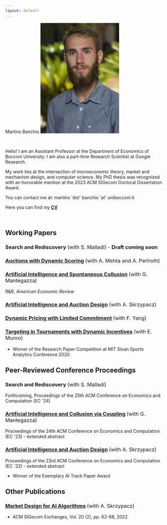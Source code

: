 ```yaml
---
layout: default
---
```


   

<span class="float-center">Martino Banchio</span>
<img style="width:250px;" src="/assets/headshot.jpg" alt="headshot" class="float-right">

<br/>

<span class="float-center-main">Hello! I am an Assistant Professor at the Department of Economics of Bocconi University. I am also a part-time Research Scientist at Google Research.</span>

<span class="float-center-main">My work lies at the intersection of microeconomic theory, market and mechanism design, and computer science. My PhD thesis was recognized with an honorable mention at the 2023 ACM SIGecom Doctoral Dissertation Award.</span>

<span class="float-center-main">You can contact me at:  martino 'dot' banchio 'at' unibocconi.it</span>

<span class="float-center-main">Here you can find my **[CV](https://martinobanchio.github.io/files/CV.pdf)**</span>


<br/>

## Working Papers

### Search and Rediscovery <span style="font-weight:normal">(with S. Malladi) - <span style="font-weight:bold">Draft coming soon</span></span>

### [Auctions with Dynamic Scoring](https://arxiv.org/pdf/2403.11022.pdf)   <span style="font-weight:normal">(with A. Mehta and A. Perlroth)</span>

### [Artificial Intelligence and Spontaneous Collusion](https://martinobanchio.github.io/files/AISC.pdf) <span style="font-weight:normal">(with G. Mantegazza)</span>
R&R, <span style="font-style:italic">American Economic Review</span> 

### [Artificial Intelligence and Auction Design](https://arxiv.org/pdf/2202.05947.pdf) <span style="font-weight:normal">(with A. Skrzypacz)</span>

### [Dynamic Pricing with Limited Commitment](https://arxiv.org/pdf/2102.07742.pdf) <span style="font-weight:normal">(with F. Yang)</span>

### [Targeting in Tournaments with Dynamic Incentives](https://martinobanchio.github.io/files/TTDI.pdf) <span style="font-weight:normal">(with E. Munro)</span>

- Winner of the Research Paper Competition at MIT Sloan Sports Analytics Conference 2020

## Peer-Reviewed Conference Proceedings

### Search and Rediscovery <span style="font-weight:normal">(with S. Malladi)</span>
Forthcoming, Proceedings of the 25th ACM Conference on Economics and Computation (EC '24)

### [Artificial Intelligence and Collusion via Coupling](https://www.google.com/url?q=https%3A%2F%2Fdl.acm.org%2Fdoi%2F10.1145%2F3580507.3597726&sa=D) <span style="font-weight:normal">(with G. Mantegazza)</span>
Proceedings of the 24th ACM Conference on Economics and Computation (EC '23) - extended abstract

### [Artificial Intelligence and Auction Design](https://www.google.com/url?q=https%3A%2F%2Fdl.acm.org%2Fdoi%2F10.1145%2F3490486.3538244&sa=D) <span style="font-weight:normal">(with A. Skrzypacz)</span>
Proceedings of the 23rd ACM Conference on Economics and Computation (EC '22) - extended abstract
- Winner of the Exemplary AI Track Paper Award



## Other Publications

### [Market Design for AI Algorithms](https://www.sigecom.org/exchanges/volume_20/2/BANCHIO.pdf) <span style="font-weight:normal">(with A. Skrzypacz)</span>

- ACM SIGecom Exchanges, Vol. 20 (2), pp. 62-68, 2022
